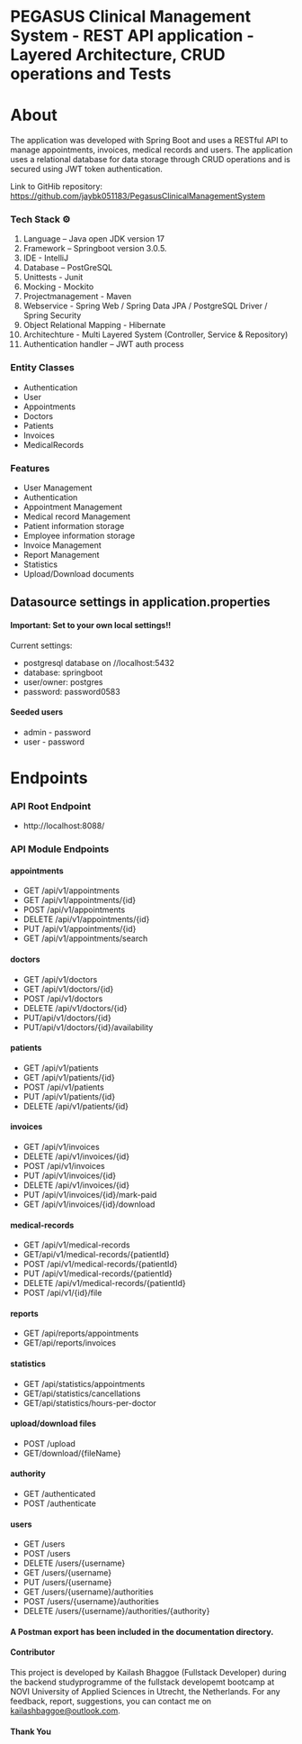 # PEGASUS Clinical Management System - REST API application -  Layered Architecture, CRUD  operations and Tests
# About
The application was developed with Spring Boot and uses a RESTful API to manage appointments, invoices, medical records and users. The application uses a relational database for data storage through CRUD operations and is secured using JWT token authentication.

Link to GitHib repository:  https://github.com/jaybk051183/PegasusClinicalManagementSystem

### Tech Stack ⚙
1. Language – Java open JDK version 17
2. Framework – Springboot version 3.0.5.
3. IDE - IntelliJ
4. Database – PostGreSQL
2. Unittests - Junit
3. Mocking - Mockito
4. Projectmanagement - Maven
5. Webservice -   Spring Web / Spring Data JPA / PostgreSQL Driver / Spring Security
6. Object Relational Mapping - Hibernate
7. Architechture - Multi Layered  System (Controller, Service & Repository)
8. Authentication handler – JWT auth process

### Entity Classes

* Authentication
* User
* Appointments
* Doctors
* Patients
* Invoices
* MedicalRecords

### Features

* User Management
* Authentication
* Appointment Management
* Medical record Management
* Patient information storage
* Employee information storage
* Invoice Management
* Report Management
* Statistics
* Upload/Download documents

## Datasource settings in application.properties

#### Important: Set to your own local settings!!

Current settings:
* postgresql database on //localhost:5432
* database: springboot
* user/owner: postgres
* password: password0583

#### Seeded users

* admin - password
* user - password

# Endpoints

### API Root Endpoint
* http://localhost:8088/

### API Module Endpoints

#### appointments
* GET /api/v1/appointments
* GET /api/v1/appointments/{id}
* POST /api/v1/appointments
* DELETE /api/v1/appointments/{id}
* PUT /api/v1/appointments/{id}
* GET /api/v1/appointments/search

#### doctors
* GET /api/v1/doctors
* GET /api/v1/doctors/{id}
* POST /api/v1/doctors
* DELETE /api/v1/doctors/{id}
* PUT/api/v1/doctors/{id}
* PUT/api/v1/doctors/{id}/availability

#### patients
* GET /api/v1/patients
* GET /api/v1/patients/{id}
* POST /api/v1/patients
* PUT /api/v1/patients/{id}
* DELETE /api/v1/patients/{id}

#### invoices
* GET /api/v1/invoices
* DELETE /api/v1/invoices/{id}
* POST /api/v1/invoices
* PUT /api/v1/invoices/{id}
* DELETE /api/v1/invoices/{id}
* PUT /api/v1/invoices/{id}/mark-paid
* GET /api/v1/invoices/{id}/download

#### medical-records
* GET /api/v1/medical-records
* GET/api/v1/medical-records/{patientId}
* POST /api/v1/medical-records/{patientId}
* PUT /api/v1/medical-records/{patientId}
* DELETE /api/v1/medical-records/{patientId}
* POST /api/v1/{id}/file

#### reports
* GET /api/reports/appointments
* GET/api/reports/invoices

#### statistics
* GET /api/statistics/appointments
* GET/api/statistics/cancellations
* GET/api/statistics/hours-per-doctor

#### upload/download files
* POST /upload
* GET/download/{fileName}

#### authority
* GET /authenticated
* POST /authenticate

#### users
* GET /users
* POST /users
* DELETE /users/{username}
* GET /users/{username}
* PUT /users/{username}
* GET /users/{username}/authorities
* POST /users/{username}/authorities
* DELETE /users/{username}/authorities/{authority}

#### A Postman export has been included in the documentation directory.

#### Contributor

This project is developed by Kailash Bhaggoe (Fullstack Developer) during the backend studyprogramme of the fullstack developemt bootcamp at NOVI University of Applied Sciences in Utrecht, the Netherlands.
For any feedback, report, suggestions, you can contact me on kailashbaggoe@outlook.com.

#### Thank You
